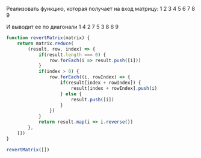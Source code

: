 Реализовать функцию, которая получает на вход матрицу:
 1 2 3
 4 5 6
 7 8 9

И выводит ее по диагонали
 1
 4 2
 7 5 3
 8 6
 9

```js
function revertMatrix(matrix) {
	return matrix.reduce(
        (result, row, index) => {
            if(result.length === 0) {
                row.forEach(i => result.push([i]))
            } 
            if(index > 0) {
                row.forEach((i, rowIndex) => {
                    if(result[index + rowIndex]) {
                        result[index + rowIndex].push(i)
                    } else {
                        result.push([i])
                    }
                })
            }    
            return result.map(i => i.reverse())
	    },
    [])
} 

revertMatrix([])


```